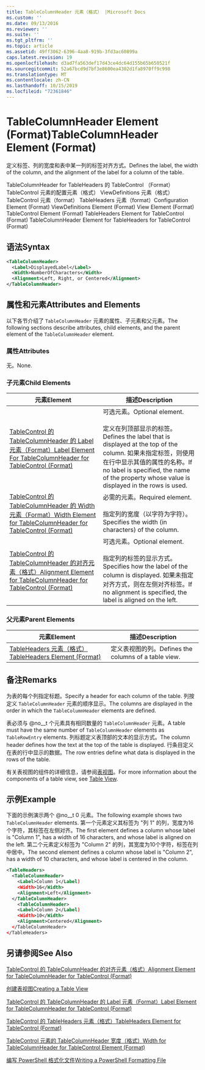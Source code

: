 ```yaml
---
title: TableColumnHeader 元素（格式） |Microsoft Docs
ms.custom: ''
ms.date: 09/13/2016
ms.reviewer: ''
ms.suite: ''
ms.tgt_pltfrm: ''
ms.topic: article
ms.assetid: 49ff3062-6396-4aa8-919b-3fd3ac60899a
caps.latest.revision: 19
ms.openlocfilehash: d3ad7fa563def17d43ce4dc64d155b65b650521f
ms.sourcegitcommit: 52a67bcd9d7bf3e8600ea4302d1fa8970ff9c998
ms.translationtype: MT
ms.contentlocale: zh-CN
ms.lasthandoff: 10/15/2019
ms.locfileid: "72361846"
---
```

# <a name="tablecolumnheader-element-format"></a><span data-ttu-id="aa69f-102">TableColumnHeader Element (Format)</span><span class="sxs-lookup"><span data-stu-id="aa69f-102">TableColumnHeader Element (Format)</span></span>

<span data-ttu-id="aa69f-103">定义标签、列的宽度和表中某一列的标签对齐方式。</span><span class="sxs-lookup"><span data-stu-id="aa69f-103">Defines the label, the width of the column, and the alignment of the label for a column of the table.</span></span>

<span data-ttu-id="aa69f-104">TableColumnHeader for TableHeaders 的 TableControl （Format） TableControl 元素的配置元素（格式） ViewDefinitions 元素（格式） TableControl 元素（format） TableHeaders 元素（format）</span><span class="sxs-lookup"><span data-stu-id="aa69f-104">Configuration Element (Format) ViewDefinitions Element (Format) View Element (Format) TableControl Element (Format) TableHeaders Element for TableControl (Format) TableColumnHeader Element for TableHeaders for TableControl (Format)</span></span>

## <a name="syntax"></a><span data-ttu-id="aa69f-105">语法</span><span class="sxs-lookup"><span data-stu-id="aa69f-105">Syntax</span></span>

```xml
<TableColumnHeader>
  <Label>DisplayedLabel</Label>
  <Width>NumberOfCharacters</Width>
  <Alignment>Left, Right, or Centered</Alignment>
</TableColumnHeader>
```

## <a name="attributes-and-elements"></a><span data-ttu-id="aa69f-106">属性和元素</span><span class="sxs-lookup"><span data-stu-id="aa69f-106">Attributes and Elements</span></span>

<span data-ttu-id="aa69f-107">以下各节介绍了 `TableColumnHeader` 元素的属性、子元素和父元素。</span><span class="sxs-lookup"><span data-stu-id="aa69f-107">The following sections describe attributes, child elements, and the parent element of the `TableColumnHeader` element.</span></span>

### <a name="attributes"></a><span data-ttu-id="aa69f-108">属性</span><span class="sxs-lookup"><span data-stu-id="aa69f-108">Attributes</span></span>

<span data-ttu-id="aa69f-109">无。</span><span class="sxs-lookup"><span data-stu-id="aa69f-109">None.</span></span>

### <a name="child-elements"></a><span data-ttu-id="aa69f-110">子元素</span><span class="sxs-lookup"><span data-stu-id="aa69f-110">Child Elements</span></span>

|<span data-ttu-id="aa69f-111">元素</span><span class="sxs-lookup"><span data-stu-id="aa69f-111">Element</span></span>|<span data-ttu-id="aa69f-112">描述</span><span class="sxs-lookup"><span data-stu-id="aa69f-112">Description</span></span>|
|-------------|-----------------|
|[<span data-ttu-id="aa69f-113">TableControl 的 TableColumnHeader 的 Label 元素（Format）</span><span class="sxs-lookup"><span data-stu-id="aa69f-113">Label Element For TableColumnHeader for TableControl (Format)</span></span>](./label-element-for-tablecolumnheader-for-tablecontrol-format.md)|<span data-ttu-id="aa69f-114">可选元素。</span><span class="sxs-lookup"><span data-stu-id="aa69f-114">Optional element.</span></span><br /><br /> <span data-ttu-id="aa69f-115">定义在列顶部显示的标签。</span><span class="sxs-lookup"><span data-stu-id="aa69f-115">Defines the label that is displayed at the top of the column.</span></span> <span data-ttu-id="aa69f-116">如果未指定标签，则使用在行中显示其值的属性的名称。</span><span class="sxs-lookup"><span data-stu-id="aa69f-116">If no label is specified, the name of the property whose value is displayed in the rows is used.</span></span>|
|[<span data-ttu-id="aa69f-117">TableControl 的 TableColumnHeader 的 Width 元素（Format）</span><span class="sxs-lookup"><span data-stu-id="aa69f-117">Width Element for TableColumnHeader for TableControl (Format)</span></span>](./width-element-for-tablecolumnheader-for-tablecontrol-format.md)|<span data-ttu-id="aa69f-118">必需的元素。</span><span class="sxs-lookup"><span data-stu-id="aa69f-118">Required element.</span></span><br /><br /> <span data-ttu-id="aa69f-119">指定列的宽度（以字符为字符）。</span><span class="sxs-lookup"><span data-stu-id="aa69f-119">Specifies the width (in characters) of the column.</span></span>|
|[<span data-ttu-id="aa69f-120">TableControl 的 TableColumnHeader 的对齐元素（格式）</span><span class="sxs-lookup"><span data-stu-id="aa69f-120">Alignment Element for TableColumnHeader for TableControl (Format)</span></span>](./alignment-element-for-tablecolumnheader-for-tablecontrol-format.md)|<span data-ttu-id="aa69f-121">可选元素。</span><span class="sxs-lookup"><span data-stu-id="aa69f-121">Optional element.</span></span><br /><br /> <span data-ttu-id="aa69f-122">指定列的标签的显示方式。</span><span class="sxs-lookup"><span data-stu-id="aa69f-122">Specifies how the label of the column is displayed.</span></span> <span data-ttu-id="aa69f-123">如果未指定对齐方式，则在左侧对齐标签。</span><span class="sxs-lookup"><span data-stu-id="aa69f-123">If no alignment is specified, the label is aligned on the left.</span></span>|

### <a name="parent-elements"></a><span data-ttu-id="aa69f-124">父元素</span><span class="sxs-lookup"><span data-stu-id="aa69f-124">Parent Elements</span></span>

|<span data-ttu-id="aa69f-125">元素</span><span class="sxs-lookup"><span data-stu-id="aa69f-125">Element</span></span>|<span data-ttu-id="aa69f-126">描述</span><span class="sxs-lookup"><span data-stu-id="aa69f-126">Description</span></span>|
|-------------|-----------------|
|[<span data-ttu-id="aa69f-127">TableHeaders 元素（格式）</span><span class="sxs-lookup"><span data-stu-id="aa69f-127">TableHeaders Element (Format)</span></span>](./tableheaders-element-format.md)|<span data-ttu-id="aa69f-128">定义表视图的列。</span><span class="sxs-lookup"><span data-stu-id="aa69f-128">Defines the columns of a table view.</span></span>|

## <a name="remarks"></a><span data-ttu-id="aa69f-129">备注</span><span class="sxs-lookup"><span data-stu-id="aa69f-129">Remarks</span></span>

<span data-ttu-id="aa69f-130">为表的每个列指定标题。</span><span class="sxs-lookup"><span data-stu-id="aa69f-130">Specify a header for each column of the table.</span></span> <span data-ttu-id="aa69f-131">列按定义 `TableColumnHeader` 元素的顺序显示。</span><span class="sxs-lookup"><span data-stu-id="aa69f-131">The columns are displayed in the order in which the `TableColumnHeader` elements are defined.</span></span>

<span data-ttu-id="aa69f-132">表必须与 @no__t 个元素具有相同数量的 `TableColumnHeader` 元素。</span><span class="sxs-lookup"><span data-stu-id="aa69f-132">A table must have the same number of `TableColumnHeader` elements as `TableRowEntry` elements.</span></span> <span data-ttu-id="aa69f-133">列标题定义表顶部的文本的显示方式。</span><span class="sxs-lookup"><span data-stu-id="aa69f-133">The column header defines how the text at the top of the table is displayed.</span></span> <span data-ttu-id="aa69f-134">行条目定义在表的行中显示的数据。</span><span class="sxs-lookup"><span data-stu-id="aa69f-134">The row entries define what data is displayed in the rows of the table.</span></span>

<span data-ttu-id="aa69f-135">有关表视图的组件的详细信息，请参阅[表视图](./creating-a-table-view.md)。</span><span class="sxs-lookup"><span data-stu-id="aa69f-135">For more information about the components of a table view, see [Table View](./creating-a-table-view.md).</span></span>

## <a name="example"></a><span data-ttu-id="aa69f-136">示例</span><span class="sxs-lookup"><span data-stu-id="aa69f-136">Example</span></span>

<span data-ttu-id="aa69f-137">下面的示例演示两个 @no__t 0 元素。</span><span class="sxs-lookup"><span data-stu-id="aa69f-137">The following example shows two `TableColumnHeader` elements.</span></span> <span data-ttu-id="aa69f-138">第一个元素定义其标签为 "列 1" 的列，宽度为16个字符，其标签在左侧对齐。</span><span class="sxs-lookup"><span data-stu-id="aa69f-138">The first element defines a column whose label is "Column 1", has a width of 16 characters, and whose label is aligned on the left.</span></span> <span data-ttu-id="aa69f-139">第二个元素定义标签为 "Column 2" 的列，其宽度为10个字符，标签在列中居中。</span><span class="sxs-lookup"><span data-stu-id="aa69f-139">The second element defines a column whose label is "Column 2", has a width of 10 characters, and whose label is centered in the column.</span></span>

```xml
<TableHeaders>
  <TableColumnHeader>
    <Label>Column 1</Label)
    <Width>16</Width>
    <Alignment>Left</Alignment>
  </TableColumnHeader>
    <TableColumnHeader>
    <Label>Column 2</Label)
    <Width>10</Width>
    <Alignment>Centered</Alignment>
  </TableColumnHeader>
</TableHeaders>
```

## <a name="see-also"></a><span data-ttu-id="aa69f-140">另请参阅</span><span class="sxs-lookup"><span data-stu-id="aa69f-140">See Also</span></span>

[<span data-ttu-id="aa69f-141">TableControl 的 TableColumnHeader 的对齐元素（格式）</span><span class="sxs-lookup"><span data-stu-id="aa69f-141">Alignment Element for TableColumnHeader for TableControl (Format)</span></span>](./alignment-element-for-tablecolumnheader-for-tablecontrol-format.md)

[<span data-ttu-id="aa69f-142">创建表视图</span><span class="sxs-lookup"><span data-stu-id="aa69f-142">Creating a Table View</span></span>](./creating-a-table-view.md)

[<span data-ttu-id="aa69f-143">TableControl 的 TableColumnHeader 的 Label 元素（Format）</span><span class="sxs-lookup"><span data-stu-id="aa69f-143">Label Element for TableColumnHeader for TableControl (Format)</span></span>](./label-element-for-tablecolumnheader-for-tablecontrol-format.md)

[<span data-ttu-id="aa69f-144">TableControl 的 TableHeaders 元素（格式）</span><span class="sxs-lookup"><span data-stu-id="aa69f-144">TableHeaders Element for TableControl (Format)</span></span>](./tableheaders-element-format.md)

[<span data-ttu-id="aa69f-145">TableControl 元素的 TableColumnHeader 宽度（格式）</span><span class="sxs-lookup"><span data-stu-id="aa69f-145">Width for TableColumnHeader for TableControl Element (Format)</span></span>](./width-element-for-tablecolumnheader-for-tablecontrol-format.md)

[<span data-ttu-id="aa69f-146">编写 PowerShell 格式化文件</span><span class="sxs-lookup"><span data-stu-id="aa69f-146">Writing a PowerShell Formatting File</span></span>](./writing-a-powershell-formatting-file.md)
